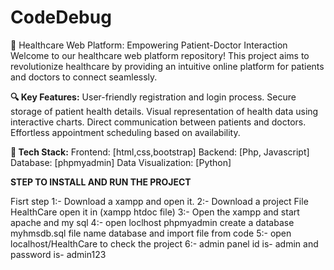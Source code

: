 # CodeDebug
🏥 Healthcare Web Platform: Empowering Patient-Doctor Interaction  Welcome to our healthcare web platform repository! This project aims to revolutionize healthcare by providing an intuitive online platform for patients and doctors to connect seamlessly.

**🔍 Key Features:**
User-friendly registration and login process.
Secure storage of patient health details.
Visual representation of health data using interactive charts.
Direct communication between patients and doctors.
Effortless appointment scheduling based on availability.

**🚀 Tech Stack:**
Frontend: [html,css,bootstrap]
Backend: [Php, Javascript]
Database: [phpmyadmin]
Data Visualization: [Python]


**STEP TO INSTALL AND RUN THE PROJECT**

  Fisrt step 1:- Download a xampp and open it.
             2:-  Download a project File HealthCare open it in (xampp htdoc file)
             3:- Open the xampp and start apache and my sql
             4:- open loclhost phpmyadmin create a database myhmsdb.sql file name database and import file from code
             5:- open localhost/HealthCare to check the project
             6:- admin panel id is- admin and password is- admin123
